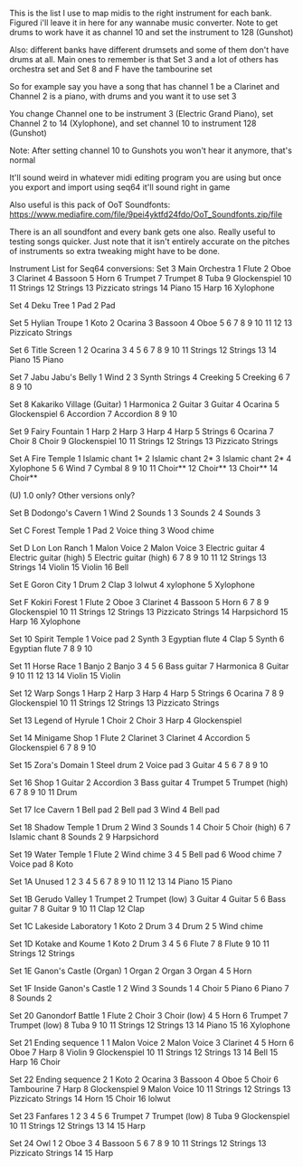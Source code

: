 This is the list I use to map midis to the right instrument for each bank. Figured i'll leave it in here for any wannabe music converter. 
Note to get drums to work have it as channel 10 and set the instrument to 128 (Gunshot)

Also: different banks have different drumsets and some of them don't have drums at all. Main ones to remember is that Set 3 and a lot of others has orchestra set and Set 8 and F have the tambourine set

So for example say you have a song that has channel 1 be a Clarinet and Channel 2 is a piano, with drums and you want it to use set 3

You change Channel one to be instrument 3 (Electric Grand Piano), set Channel 2 to 14 (Xylophone), and set channel 10 to instrument 128 (Gunshot)

Note: After setting channel 10 to Gunshots you won't hear it anymore, that's normal

It'll sound weird in whatever midi editing program you are using but once you export and import using seq64 it'll sound right in game

Also useful is this pack of OoT Soundfonts: https://www.mediafire.com/file/9pei4yktfd24fdo/OoT_Soundfonts.zip/file

There is an all soundfont and every bank gets one also. Really useful to testing songs quicker. 
Just note that it isn't entirely accurate on the pitches of instruments so extra tweaking might have to be done.

Instrument List for Seq64 conversions:
Set 3 Main Orchestra
1 Flute
2 Oboe
3 Clarinet
4 Bassoon
5 Horn
6 Trumpet
7 Trumpet
8 Tuba
9 Glockenspiel
10 
11 Strings
12 Strings
13 Pizzicato strings
14 Piano
15 Harp
16 Xylophone

Set 4 Deku Tree
1 Pad
2 Pad

Set 5 Hylian Troupe
1 Koto
2 Ocarina
3 Bassoon
4 Oboe
5 
6 
7 
8 
9 
10 
11 
12 
13 Pizzicato Strings

Set 6 Title Screen
1 
2 Ocarina
3 
4 
5 
6 
7 
8 
9 
10 
11 Strings
12 Strings
13 
14 Piano
15 Piano

Set 7 Jabu Jabu's Belly
1 Wind
2 
3 Synth Strings
4 Creeking
5 Creeking
6 
7 
8 
9 
10 

Set 8 Kakariko Village (Guitar)
1 Harmonica
2 Guitar
3 Guitar
4 Ocarina
5 Glockenspiel
6 Accordion
7 Accordion
8 
9 
10 

Set 9 Fairy Fountain
1 Harp
2 Harp
3 Harp
4 Harp
5 Strings
6 Ocarina
7 Choir
8 Choir
9 Glockenspiel
10 
11 Strings
12 Strings
13 Pizzicato Strings

Set A Fire Temple
1 Islamic chant 1*
2 Islamic chant 2*
3 Islamic chant 2*
4 Xylophone
5 
6 Wind
7 Cymbal
8 
9 
10 
11 Choir**
12 Choir**
13 Choir**
14 Choir**

(U) 1.0 only?
Other versions only?

Set B Dodongo's Cavern
1 Wind
2 Sounds 1
3 Sounds 2
4 Sounds 3


Set C Forest Temple
1 Pad
2 Voice thing
3 Wood chime

Set D Lon Lon Ranch
1 Malon Voice
2 Malon Voice
3 Electric guitar
4 Electric guitar (high)
5 Electric guitar (high)
6 
7 
8 
9 
10 
11 
12 Strings
13 Strings
14 Violin
15 Violin
16 Bell

Set E Goron City
1 Drum
2 Clap
3 lolwut
4 xylophone
5 Xylophone

Set F Kokiri Forest
1 Flute
2 Oboe
3 Clarinet
4 Bassoon
5 Horn
6 
7 
8 
9 Glockenspiel
10 
11 Strings
12 Strings
13 Pizzicato Strings
14 Harpsichord
15 Harp
16 Xylophone

Set 10 Spirit Temple
1 Voice pad
2 Synth
3 Egyptian flute
4 Clap
5 Synth
6 Egyptian flute
7 
8 
9 
10 

Set 11 Horse Race
1 Banjo
2 Banjo
3 
4 
5 
6 Bass guitar
7 Harmonica
8 Guitar
9 
10 
11 
12 
13 
14 Violin
15 Violin

Set 12 Warp Songs
1 Harp
2 Harp
3 Harp
4 Harp
5 Strings
6 Ocarina
7 
8 
9 Glockenspiel
10 
11 Strings
12 Strings
13 Pizzicato Strings

Set 13 Legend of Hyrule
1 Choir
2 Choir
3 Harp
4 Glockenspiel

Set 14 Minigame Shop
1 Flute
2 Clarinet
3 Clarinet
4 Accordion
5 Glockenspiel
6 
7 
8 
9 
10 

Set 15 Zora's Domain
1 Steel drum
2 Voice pad
3 Guitar
4 
5 
6 
7 
8 
9 
10 

Set 16 Shop
1 Guitar
2 Accordion
3 Bass guitar
4 Trumpet
5 Trumpet (high)
6 
7 
8 
9 
10 
11 Drum

Set 17 Ice Cavern
1 Bell pad
2 Bell pad
3 Wind
4 Bell pad

Set 18 Shadow Temple
1 Drum
2 Wind
3 Sounds 1
4 Choir
5 Choir (high)
6 
7 Islamic chant
8 Sounds 2
9 Harpsichord

Set 19 Water Temple
1 Flute
2 Wind chime
3 
4 
5 Bell pad
6 Wood chime
7 Voice pad
8 Koto

Set 1A Unused
1 
2 
3 
4 
5 
6 
7 
8 
9 
10 
11 
12 
13 
14 Piano
15 Piano

Set 1B Gerudo Valley
1 Trumpet
2 Trumpet (low)
3 Guitar
4 Guitar
5 
6 Bass guitar
7 
8 Guitar
9 
10 
11 Clap
12 Clap

Set 1C Lakeside Laboratory
1 Koto
2 Drum
3 
4 Drum 2
5 Wind chime

Set 1D Kotake and Koume
1 Koto
2 Drum
3 
4 
5 
6 Flute
7 
8 Flute
9 
10 
11 Strings
12 Strings

Set 1E Ganon's Castle (Organ)
1 Organ
2 Organ
3 Organ
4 
5 Horn

Set 1F Inside Ganon's Castle
1 
2 Wind
3 Sounds 1
4 Choir
5 Piano
6 Piano
7 
8 Sounds 2

Set 20 Ganondorf Battle
1 Flute
2 Choir
3 Choir (low)
4 
5 Horn
6 Trumpet
7 Trumpet (low)
8 Tuba
9 
10 
11 Strings
12 Strings
13 
14 Piano
15 
16 Xylophone

Set 21 Ending sequence 1
1 Malon Voice
2 Malon Voice
3 Clarinet
4 
5 Horn
6 Oboe
7 Harp
8 Violin
9 Glockenspiel
10 
11 Strings
12 Strings
13 
14 Bell
15 Harp
16 Choir

Set 22 Ending sequence 2
1 Koto
2 Ocarina
3 Bassoon
4 Oboe
5 Choir
6 Tambourine
7 Harp
8 Glockenspiel
9 Malon Voice
10 
11 Strings
12 Strings
13 Pizzicato Strings
14 Horn
15 Choir
16 lolwut

Set 23 Fanfares
1 
2 
3 
4 
5 
6 Trumpet
7 Trumpet (low)
8 Tuba
9 Glockenspiel
10 
11 Strings
12 Strings
13 
14 
15 Harp

Set 24 Owl
1 
2 Oboe
3 
4 Bassoon
5 
6 
7 
8 
9 
10 
11 Strings
12 Strings
13 Pizzicato Strings
14 
15 Harp